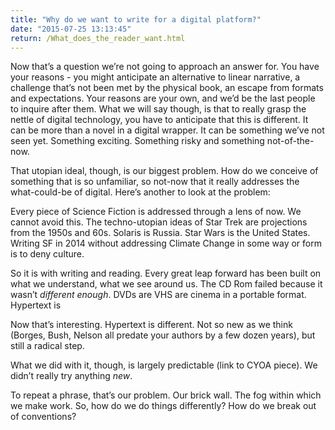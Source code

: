 ```yaml
---
title: "Why do we want to write for a digital platform?"
date: "2015-07-25 13:13:45"
return: /What_does_the_reader_want.html
---
```


Now that’s a question we’re not going to approach an answer for. You
have your reasons - you might anticipate an alternative to linear
narrative, a challenge that’s not been met by the physical book, an
escape from formats and expectations. Your reasons are your own, and
we’d be the last people to inquire after them. What we will say though,
is that to really grasp the nettle of digital technology, you have to
anticipate that this is different. It can be more than a novel in a
digital wrapper. It can be something we’ve not seen yet. Something
exciting. Something risky and something not-of-the-now.

That utopian ideal, though, is our biggest problem. How do we conceive
of something that is so unfamiliar, so not-now that it really addresses
the what-could-be of digital. Here’s another to look at the problem:

Every piece of Science Fiction is addressed through a lens of now. We
cannot avoid this. The techno-utopian ideas of Star Trek are projections
from the 1950s and 60s. Solaris is Russia. Star Wars is the United
States. Writing SF in 2014 without addressing Climate Change in some way
or form is to deny culture.

So it is with writing and reading. Every great leap forward has been
built on what we understand, what we see around us. The CD Rom failed
because it wasn’t *different enough*. DVDs are VHS are cinema in a
portable format. Hypertext is

Now that’s interesting. Hypertext is different. Not so new as we think
(Borges, Bush, Nelson all predate your authors by a few dozen years),
but still a radical step.

What we did with it, though, is largely predictable (link to CYOA
piece). We didn’t really try anything *new*.

To repeat a phrase, that’s our problem. Our brick wall. The fog within
which we make work. So, how do we do things differently? How do we break
out of conventions? 
